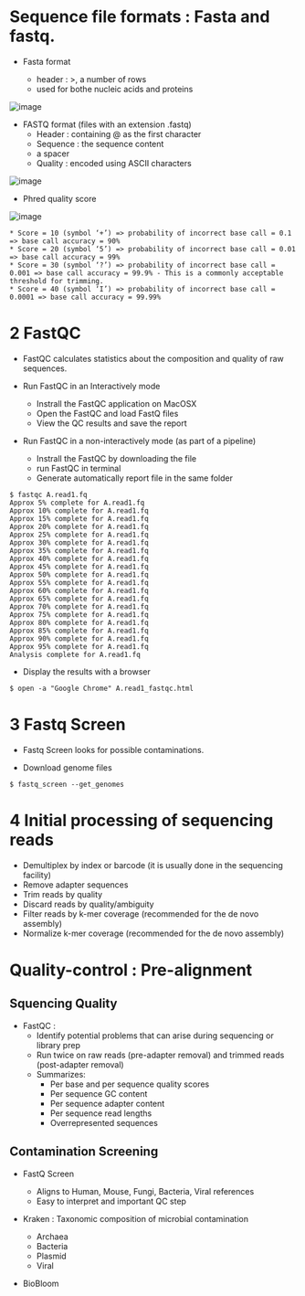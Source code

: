# Sequence file formats : Fasta and fastq.

* Fasta format

    * header : >, a number of rows
    * used for bothe nucleic acids and proteins
    
![image](https://user-images.githubusercontent.com/49796592/129100577-93625ae0-ffdf-4a9e-8072-1dd0d3b505a9.png)

* FASTQ format (files with an extension .fastq)
    * Header : containing @ as the first character
    * Sequence : the sequence content
    * a spacer
    * Quality : encoded using ASCII characters

![image](https://user-images.githubusercontent.com/49796592/129100934-5577137f-f4db-4fc9-91bf-de3ac2f920d1.png)

* Phred quality score

![image](https://user-images.githubusercontent.com/49796592/129101445-d7985cd1-2755-48c0-85ff-1b546b6d1003.png)

    * Score = 10 (symbol ‘+’) => probability of incorrect base call = 0.1 => base call accuracy = 90%
    * Score = 20 (symbol ‘5’) => probability of incorrect base call = 0.01 => base call accuracy = 99%
    * Score = 30 (symbol ‘?’) => probability of incorrect base call = 0.001 => base call accuracy = 99.9% - This is a commonly acceptable threshold for trimming.
    * Score = 40 (symbol ‘I’) => probability of incorrect base call = 0.0001 => base call accuracy = 99.99%


# 2 FastQC 

* FastQC calculates statistics about the composition and quality of raw sequences.

* Run FastQC in an Interactively mode

    * Instrall the FastQC application on MacOSX
    * Open the FastQC and load FastQ files
    * View the QC results and save the report

* Run FastQC in a non-interactively mode (as part of a pipeline)

    * Instrall the FastQC by downloading the file
    * run FastQC in terminal
    * Generate automatically report file in the same folder
    
```
$ fastqc A.read1.fq
Approx 5% complete for A.read1.fq
Approx 10% complete for A.read1.fq
Approx 15% complete for A.read1.fq
Approx 20% complete for A.read1.fq
Approx 25% complete for A.read1.fq
Approx 30% complete for A.read1.fq
Approx 35% complete for A.read1.fq
Approx 40% complete for A.read1.fq
Approx 45% complete for A.read1.fq
Approx 50% complete for A.read1.fq
Approx 55% complete for A.read1.fq
Approx 60% complete for A.read1.fq
Approx 65% complete for A.read1.fq
Approx 70% complete for A.read1.fq
Approx 75% complete for A.read1.fq
Approx 80% complete for A.read1.fq
Approx 85% complete for A.read1.fq
Approx 90% complete for A.read1.fq
Approx 95% complete for A.read1.fq
Analysis complete for A.read1.fq
```

* Display the results with a browser 

```
$ open -a "Google Chrome" A.read1_fastqc.html
```

# 3 Fastq Screen

* Fastq Screen looks for possible contaminations.

* Download genome files

```
$ fastq_screen --get_genomes
```

# 4 Initial processing of sequencing reads

* Demultiplex by index or barcode (it is usually done in the sequencing facility)
* Remove adapter sequences
* Trim reads by quality
* Discard reads by quality/ambiguity
* Filter reads by k-mer coverage (recommended for the de novo assembly)
* Normalize k-mer coverage (recommended for the de novo assembly)


# Quality-control : Pre-alignment

## Squencing Quality

* FastQC : 
    * Identify potential problems that can arise during sequencing or library prep
    * Run twice on raw reads (pre-adapter removal) and trimmed reads (post-adapter removal)
    * Summarizes:
        - Per base and per sequence quality scores
        - Per sequence GC content
        - Per sequence adapter content
        - Per sequence read lengths
        - Overrepresented sequences

## Contamination Screening

* FastQ Screen 
    * Aligns to Human, Mouse, Fungi, Bacteria, Viral references
    * Easy to interpret and important QC step
    
* Kraken : Taxonomic composition of microbial contamination
    - Archaea
    - Bacteria
    - Plasmid
    - Viral

* BioBloom







